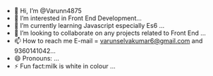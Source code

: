 - 👋 Hi, I’m @Varunn4875
- 👀 I’m interested in Front End Development...
- 🌱 I’m currently learning Javascript especially Es6 ...
- 💞️ I’m looking to collaborate on any projects related to Front End ...
- 📫 How to reach me E-mail = varunselvakumar6@gmail.com and 9360141042...
- 😄 Pronouns: ...
- ⚡ Fun fact:milk is white in colour ...

<!---
Varunn4875/Varunn4875 is a ✨ special ✨ repository because its `README.md` (this file) appears on your GitHub profile.
You can click the Preview link to take a look at your changes.
--->
